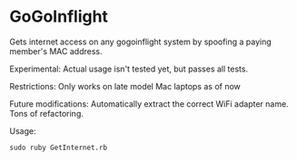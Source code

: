 # GoGoInflight
Gets internet access on any gogoinflight system by spoofing a paying member's MAC address.

Experimental: 
Actual usage isn't tested yet, but passes all tests. 

Restrictions:
Only works on late model Mac laptops as of now

Future modifications:
Automatically extract the correct WiFi adapter name.
Tons of refactoring. 

Usage:

    sudo ruby GetInternet.rb

